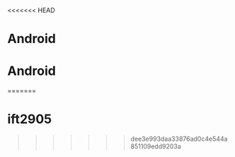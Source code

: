 <<<<<<< HEAD
# Android
# Android
=======
# ift2905
>>>>>>> dee3e993daa33876ad0c4e544a851109edd9203a
